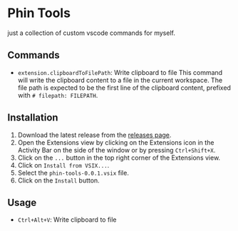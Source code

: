 # Phin Tools

just a collection of custom vscode commands for myself.

## Commands

- `extension.clipboardToFilePath`: Write clipboard to file
This command will write the clipboard content to a file in the current workspace.
The file path is expected to be the first line of the clipboard content, prefixed with `# filepath: FILEPATH`.

## Installation

1. Download the latest release from the [releases page](https://github.com/phin-tech/phin-tools/releases).
2. Open the Extensions view by clicking on the Extensions icon in the Activity Bar on the side of the window or by pressing `Ctrl+Shift+X`.
3. Click on the `...` button in the top right corner of the Extensions view.
4. Click on `Install from VSIX...`.
5. Select the `phin-tools-0.0.1.vsix` file.
6. Click on the `Install` button.

## Usage

- `Ctrl+Alt+V`: Write clipboard to file
